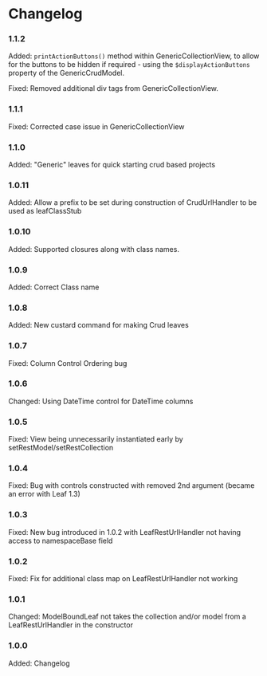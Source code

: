 # Changelog

### 1.1.2

Added: `printActionButtons()` method within GenericCollectionView, to allow for the buttons to be hidden if required - using the `$displayActionButtons` property of the GenericCrudModel.

Fixed: Removed additional div tags from GenericCollectionView.

### 1.1.1

Fixed: Corrected case issue in GenericCollectionView

### 1.1.0

Added: "Generic" leaves for quick starting crud based projects

### 1.0.11

Added: Allow a prefix to be set during construction of CrudUrlHandler to be used as leafClassStub 


### 1.0.10

Added: Supported closures along with class names.

### 1.0.9

Added: Correct Class name

### 1.0.8

Added:	    New custard command for making Crud leaves

### 1.0.7

Fixed:      Column Control Ordering bug

### 1.0.6

Changed:    Using DateTime control for DateTime columns

### 1.0.5

Fixed:		View being unnecessarily instantiated early by setRestModel/setRestCollection

### 1.0.4

Fixed:		Bug with controls constructed with removed 2nd argument (became an error with Leaf 1.3)

### 1.0.3

Fixed:		New bug introduced in 1.0.2 with LeafRestUrlHandler not having access to namespaceBase field

### 1.0.2

Fixed:		Fix for additional class map on LeafRestUrlHandler not working

### 1.0.1

Changed:	ModelBoundLeaf not takes the collection and/or model from a LeafRestUrlHandler in the constructor

### 1.0.0

Added:      Changelog
